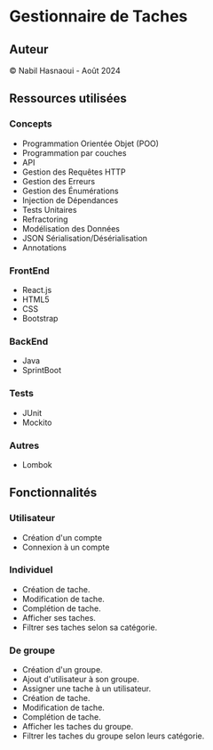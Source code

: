 # Gestionnaire de Taches
## Auteur
© Nabil Hasnaoui - Août 2024
## Ressources utilisées
### Concepts
- Programmation Orientée Objet (POO)
- Programmation par couches
- API
- Gestion des Requêtes HTTP
- Gestion des Erreurs
- Gestion des Énumérations
- Injection de Dépendances
- Tests Unitaires
- Refractoring
- Modélisation des Données
- JSON Sérialisation/Désérialisation
- Annotations
### FrontEnd
- React.js
- HTML5
- CSS
- Bootstrap
### BackEnd
- Java
- SprintBoot
### Tests
- JUnit
- Mockito
### Autres
- Lombok 
## Fonctionnalités
### Utilisateur
- Création d'un compte
- Connexion à un compte
### Individuel
- Création de tache.
- Modification de tache.
- Complétion de tache.
- Afficher ses taches.
- Filtrer ses taches selon sa catégorie.
### De groupe
- Création d'un groupe.
- Ajout d'utilisateur à son groupe.
- Assigner une tache à un utilisateur.
- Création de tache.
- Modification de tache.
- Complétion de tache.
- Afficher les taches du groupe.
- Filtrer les taches du groupe selon leurs catégorie.
